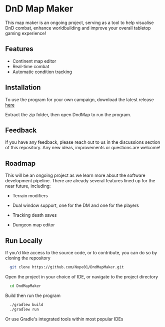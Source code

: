 
# DnD Map Maker

This map maker is an ongoing project, serving as a tool to help visualise DnD combat, enhance worldbuilding and improve your overall tabletop gaming experience!



## Features

- Continent map editor
- Real-time combat 
- Automatic condition tracking


## Installation

To use the program for your own campaign, download the latest release [here](https://github.com/Nope01/DndMapMaker/releases/latest/download/DndMap.zip)

Extract the zip folder, then open DndMap to run the program.
    
## Feedback

If you have any feedback, please reach out to us in the discussions section of this repository. Any new ideas, improvements or questions are welcome!


## Roadmap

This will be an ongoing project as we learn more about the software development pipeline. There are already several features lined up for the near future, including: 
- Terrain modifiers

- Dual window support, one for the DM and one for the players

- Tracking death saves

- Dungeon map editor


## Run Locally

If you'd like access to the source code, or to contribute, you can do so by cloning the repository

```bash
  git clone https://github.com/Nope01/DndMapMaker.git
```

Open the project in your choice of IDE, or navigate to the project directory

```bash
  cd DndMapMaker
```

Build then run the program 

```bash
  ./gradlew build
  ./gradlew run
```
Or use Gradle's integrated tools within most popular IDEs

